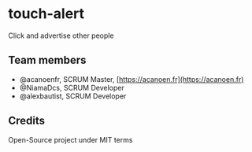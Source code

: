 # touch-alert
Click and advertise other people

## Team members
- @acanoenfr, SCRUM Master, [https://acanoen.fr](https://acanoen.fr)
- @NiamaDcs, SCRUM Developer
- @alexbautist, SCRUM Developer

## Credits
Open-Source project under MIT terms
